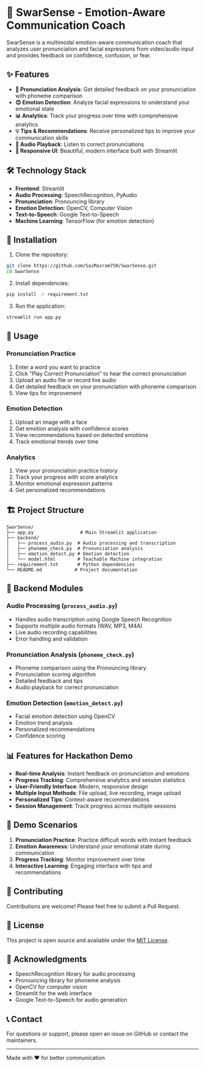 # 🎤 SwarSense - Emotion-Aware Communication Coach

SwarSense is a multimodal emotion-aware communication coach that analyzes user pronunciation and facial expressions from video/audio input and provides feedback on confidence, confusion, or fear.

## ✨ Features

- **🎤 Pronunciation Analysis**: Get detailed feedback on your pronunciation with phoneme comparison
- **😊 Emotion Detection**: Analyze facial expressions to understand your emotional state
- **📊 Analytics**: Track your progress over time with comprehensive analytics
- **💡 Tips & Recommendations**: Receive personalized tips to improve your communication skills
- **🎵 Audio Playback**: Listen to correct pronunciations
- **📱 Responsive UI**: Beautiful, modern interface built with Streamlit

## 🛠️ Technology Stack

- **Frontend**: Streamlit
- **Audio Processing**: SpeechRecognition, PyAudio
- **Pronunciation**: Pronouncing library
- **Emotion Detection**: OpenCV, Computer Vision
- **Text-to-Speech**: Google Text-to-Speech
- **Machine Learning**: TensorFlow (for emotion detection)

## 🚀 Installation

1. Clone the repository:
```bash
git clone https://github.com/SaiMasram750/SwarSense.git
cd SwarSense
```

2. Install dependencies:
```bash
pip install -r requirement.txt
```

3. Run the application:
```bash
streamlit run app.py
```

## 📖 Usage

### Pronunciation Practice
1. Enter a word you want to practice
2. Click "Play Correct Pronunciation" to hear the correct pronunciation
3. Upload an audio file or record live audio
4. Get detailed feedback on your pronunciation with phoneme comparison
5. View tips for improvement

### Emotion Detection
1. Upload an image with a face
2. Get emotion analysis with confidence scores
3. View recommendations based on detected emotions
4. Track emotional trends over time

### Analytics
1. View your pronunciation practice history
2. Track your progress with score analytics
3. Monitor emotional expression patterns
4. Get personalized recommendations

## 🏗️ Project Structure

```
SwarSense/
├── app.py                 # Main Streamlit application
├── backend/
│   ├── process_audio.py  # Audio processing and transcription
│   ├── phoneme_check.py  # Pronunciation analysis
│   ├── emotion_detect.py # Emotion detection
│   └── model.html        # Teachable Machine integration
├── requirement.txt       # Python dependencies
└── README.md            # Project documentation
```

## 🔧 Backend Modules

### Audio Processing (`process_audio.py`)
- Handles audio transcription using Google Speech Recognition
- Supports multiple audio formats (WAV, MP3, M4A)
- Live audio recording capabilities
- Error handling and validation

### Pronunciation Analysis (`phoneme_check.py`)
- Phoneme comparison using the Pronouncing library
- Pronunciation scoring algorithm
- Detailed feedback and tips
- Audio playback for correct pronunciation

### Emotion Detection (`emotion_detect.py`)
- Facial emotion detection using OpenCV
- Emotion trend analysis
- Personalized recommendations
- Confidence scoring

## 📊 Features for Hackathon Demo

- **Real-time Analysis**: Instant feedback on pronunciation and emotions
- **Progress Tracking**: Comprehensive analytics and session statistics
- **User-Friendly Interface**: Modern, responsive design
- **Multiple Input Methods**: File upload, live recording, image upload
- **Personalized Tips**: Context-aware recommendations
- **Session Management**: Track progress across multiple sessions

## 🎯 Demo Scenarios

1. **Pronunciation Practice**: Practice difficult words with instant feedback
2. **Emotion Awareness**: Understand your emotional state during communication
3. **Progress Tracking**: Monitor improvement over time
4. **Interactive Learning**: Engaging interface with tips and recommendations

## 🤝 Contributing

Contributions are welcome! Please feel free to submit a Pull Request.

## 📄 License

This project is open source and available under the [MIT License](LICENSE).

## 🙏 Acknowledgments

- SpeechRecognition library for audio processing
- Pronouncing library for phoneme analysis
- OpenCV for computer vision
- Streamlit for the web interface
- Google Text-to-Speech for audio generation

## 📞 Contact

For questions or support, please open an issue on GitHub or contact the maintainers.

---

Made with ❤️ for better communication